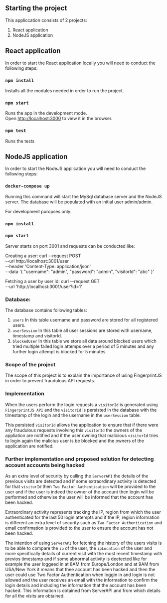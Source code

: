 ## Starting the project

This appliccation consists of 2 projects:

1. React application
2. NodeJS application

## React application

In order to start the React application locally you will need to conduct the following steps:

### `npm install`

Installs all the modules needed in order to run the project.

### `npm start`

Runs the app in the development mode.<br />
Open [http://localhost:3000](http://localhost:3000) to view it in the browser.

### `npm test`

Runs the tests

## NodeJS application

In order to start the NodeJS application you will need to conduct the following steps:

### `docker-compose up`

Running this command will start the MySql database server and the NodeJS server.
The database will be populated with an initial user admin/admin.

For development puropses only:

### `npm install`

### `npm start`

Server starts on port 3001 and requests can be conducted like:

Creating a user:
curl --request POST \
  --url http://localhost:3001/user \
  --header 'Content-Type: application/json' \
  --data '{
"username": "admin",
"password": "admin",
"visitorId": "abc"
}'

Fetching a user by user id:
curl --request GET \
  --url 'http://localhost:3001/user?id=1'

### Database:

The database contains following tables:

1. `users`
   In this table username and password are stored for all registered users.
2. `userSession`
   In this table all user sessions are stored with username, timestamp and visitorId.
3. `blockedUser`
   In this table we store all data around blocked users which tried multiple failed login attemps over a period of 5 minutes and any further login attempt is blocked for 5 minutes.

### Scope of the project

The scope of this project is to explain the importance of using FingerprintJS in order to prevent fraudulous API requests.

### Implementation

When the users perform the login requests a `visitorId` is generated using `FingerprintJS API` and the `visitorId` is persisted in the database with the timestamp of the login and the username in the `userSession` table.

This persisted `visitorId` allows the application to ensure that if there were any fraudulous requests involving this `visitorId` the owners of the appliation are notified and if the user owning that malicious `visitorId` tries to login again the malicius user is be blocked and the owners of the application are notified.

### Further implementation and proposed solution for detecting account accounts being hacked

As an extra level of security by calling the `ServerAPI` the details of the previous visits are detected and if some extraordinary activity is detected for that `visitorId` then `Two Factor Authentication` will be provided to the user and if the user is indeed the owner of the account then login will be performed and otherwise the user will be informed that the account has been hacked.

Extraordinary activity represents tracking the IP, region from which the user authenticated for the last 50 login attempts and if the IP, region information is different an extra level of security such as `Two Factor Authentication` and email confirmation is provided to the user to ensure the account has not been hacked.

The intention of using `ServerAPI` for fetching the history of the users visits is to be able to compare the `ip` of the user, the `ipLocation` of the user and more specifically details of current visit with the most recent timestamp with previos timestamp and if some abnormal activity is deetected like for example the user loggeed in at 8AM from Europe/London and at 9AM from USA/New York it means that thee account has been hacked and then the user could use Two Factor Authentication when loggin in and login is not allowed and the user receives an email with the information to confirm the login details and including the information that the account has been hacked. This information is obtained from ServerAPI and from which details for all the visits are obtained.

